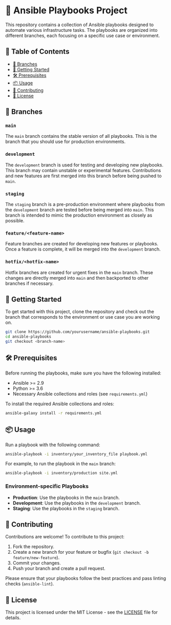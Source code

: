 
# 🚀 Ansible Playbooks Project

This repository contains a collection of Ansible playbooks designed to automate various infrastructure tasks. The playbooks are organized into different branches, each focusing on a specific use case or environment.

## 📑 Table of Contents

- [🌳 Branches](#branches)
- [🚀 Getting Started](#getting-started)
- [🛠 Prerequisites](#prerequisites)
- [📦 Usage](#usage)
- [🤝 Contributing](#contributing)
- [📜 License](#license)

## 🌳 Branches

### `main`
The `main` branch contains the stable version of all playbooks. This is the branch that you should use for production environments.

### `development`
The `development` branch is used for testing and developing new playbooks. This branch may contain unstable or experimental features. Contributions and new features are first merged into this branch before being pushed to `main`.

### `staging`
The `staging` branch is a pre-production environment where playbooks from the `development` branch are tested before being merged into `main`. This branch is intended to mimic the production environment as closely as possible.

### `feature/<feature-name>`
Feature branches are created for developing new features or playbooks. Once a feature is complete, it will be merged into the `development` branch.

### `hotfix/<hotfix-name>`
Hotfix branches are created for urgent fixes in the `main` branch. These changes are directly merged into `main` and then backported to other branches if necessary.

## 🚀 Getting Started

To get started with this project, clone the repository and check out the branch that corresponds to the environment or use case you are working on.

```bash
git clone https://github.com/yourusername/ansible-playbooks.git
cd ansible-playbooks
git checkout <branch-name>
```

## 🛠 Prerequisites

Before running the playbooks, make sure you have the following installed:

- Ansible >= 2.9
- Python >= 3.6
- Necessary Ansible collections and roles (see `requirements.yml`)

To install the required Ansible collections and roles:

```bash
ansible-galaxy install -r requirements.yml
```

## 📦 Usage

Run a playbook with the following command:

```bash
ansible-playbook -i inventory/your_inventory_file playbook.yml
```

For example, to run the playbook in the `main` branch:

```bash
ansible-playbook -i inventory/production site.yml
```

### Environment-specific Playbooks

- **Production**: Use the playbooks in the `main` branch.
- **Development**: Use the playbooks in the `development` branch.
- **Staging**: Use the playbooks in the `staging` branch.

## 🤝 Contributing

Contributions are welcome! To contribute to this project:

1. Fork the repository.
2. Create a new branch for your feature or bugfix (`git checkout -b feature/new-feature`).
3. Commit your changes.
4. Push your branch and create a pull request.

Please ensure that your playbooks follow the best practices and pass linting checks (`ansible-lint`).

## 📜 License

This project is licensed under the MIT License - see the [LICENSE](LICENSE) file for details.


